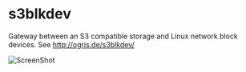 s3blkdev
========

Gateway between an S3 compatible storage and Linux network block devices. See http://ogris.de/s3blkdev/

![ScreenShot](http://ogris.de/s3blkdev/s3blkdevjs.png)
